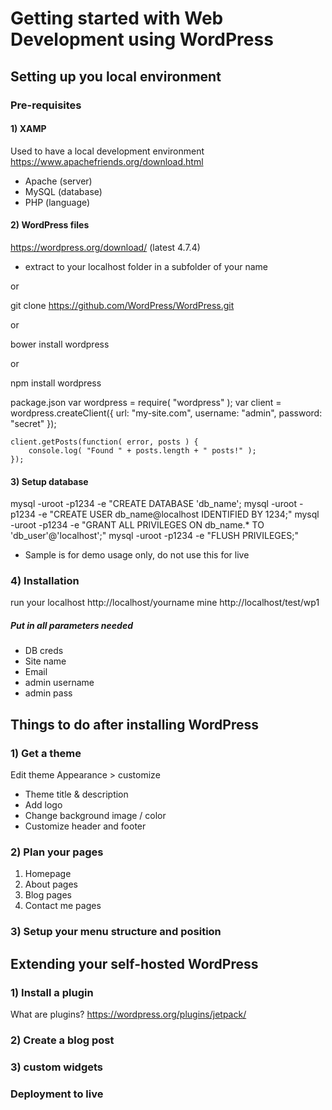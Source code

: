 # Getting started with Web Development using WordPress

## Setting up you local environment

### Pre-requisites

#### 1) XAMP
Used to have a local development environment
https://www.apachefriends.org/download.html

* Apache (server)
* MySQL (database)
* PHP (language)

#### 2) WordPress files
https://wordpress.org/download/ (latest 4.7.4)
* extract to your localhost folder in a subfolder of your name

or 

git clone https://github.com/WordPress/WordPress.git

or

bower install wordpress

or

npm install wordpress

  package.json
    var wordpress = require( "wordpress" );
    var client = wordpress.createClient({
      url: "my-site.com",
      username: "admin",
      password: "secret"
    });
 
    client.getPosts(function( error, posts ) {
        console.log( "Found " + posts.length + " posts!" );
    });

#### 3) Setup database
mysql -uroot -p1234 -e "CREATE DATABASE 'db_name';
mysql -uroot -p1234 -e "CREATE USER db_name@localhost IDENTIFIED BY 1234;"
mysql -uroot -p1234 -e "GRANT ALL PRIVILEGES ON db_name.* TO 'db_user'@'localhost';"
mysql -uroot -p1234 -e "FLUSH PRIVILEGES;"
* Sample is for demo usage only, do not use this for live

### 4) Installation
run your localhost
http://localhost/yourname
mine
http://localhost/test/wp1

##### Put in all parameters needed
- DB creds
- Site name
- Email
- admin username
- admin pass

## Things to do after installing WordPress

### 1) Get a theme

Edit theme
Appearance > customize
- Theme title & description
- Add logo
- Change background image / color
- Customize header and footer

### 2) Plan your pages
1. Homepage
2. About pages
3. Blog pages
4. Contact me pages

### 3) Setup your menu structure and position

## Extending your self-hosted WordPress

### 1) Install a plugin
What are plugins?
https://wordpress.org/plugins/jetpack/

### 2) Create a blog post

### 3) custom widgets


### Deployment to live
